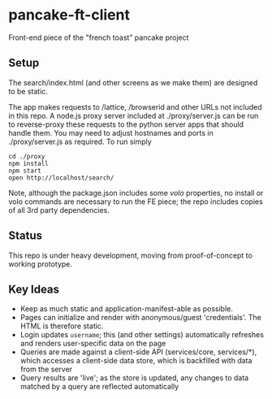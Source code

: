 pancake-ft-client
=================

Front-end piece of the "french toast" pancake project

Setup
-----

The search/index.html (and other screens as we make them) are designed to be static. 

The app makes requests to /lattice, /browserid and other URLs not included in this repo. 
A node.js proxy server included at ./proxy/server.js can be run to reverse-proxy these requests to the python server apps that should handle them. 
You may need to adjust hostnames and ports in ./proxy/server.js as required. To run simply

```
cd ./proxy
npm install
npm start
open http://localhost/search/
````

Note, although the package.json includes some *volo* properties, no install or volo commands are necessary to run the FE piece; the repo includes copies of all 3rd party dependencies.

Status
------

This repo is under heavy development, moving from proof-of-concept to working prototype. 

Key Ideas
---------

* Keep as much static and application-manifest-able as possible.
* Pages can initialize and render with anonymous/guest 'credentials'. The HTML is therefore static.
* Login updates `username`; this (and other settings) automatically refreshes and renders user-specific data on the page
* Queries are made against a client-side API (services/core, services/*), which accesses a client-side data store, which is backfilled with data from the server
* Query results are 'live'; as the store is updated, any changes to data matched by a query are reflected automatically
 
